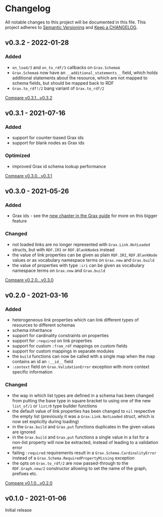 # Changelog

All notable changes to this project will be documented in this file.
This project adheres to [Semantic Versioning](http://semver.org/) and
[Keep a CHANGELOG](http://keepachangelog.com).


## v0.3.2 - 2022-01-28

### Added

- `on_load/3` and `on_to_rdf/3` callbacks on `Grax.Schema`s
- `Grax.Schema`s now have an `__additional_statements__` field, which holds
  additional statements about the resource, which are not mapped to schema 
  fields, but should be mapped back to RDF
- `Grax.to_rdf!/2` bang variant of `Grax.to_rdf/2` 


[Compare v0.3.1...v0.3.2](https://github.com/rdf-elixir/grax/compare/v0.3.1...v0.3.2)



## v0.3.1 - 2021-07-16

### Added

- support for counter-based Grax ids 
- support for blank nodes as Grax ids 


### Optimized

- improved Grax id schema lookup performance


[Compare v0.3.0...v0.3.1](https://github.com/rdf-elixir/grax/compare/v0.3.0...v0.3.1)



## v0.3.0 - 2021-05-26

### Added

- Grax ids - see the [new chapter in the Grax guide](https://rdf-elixir.dev/grax/ids.html)
  for more on this bigger feature


### Changed

- not loaded links are no longer represented with `Grax.Link.NotLoaded` structs,
  but with `RDF.IRI` or `RDF.BlankNode`s instead 
- the value of link properties can be given as plain `RDF.IRI`, `RDF.BlankNode`
  values or as vocabulary namespace terms on `Grax.new` and `Grax.build` 
- the value of properties with type `:iri` can be given as vocabulary namespace
  terms on `Grax.new` and `Grax.build`


[Compare v0.2.0...v0.3.0](https://github.com/rdf-elixir/grax/compare/v0.2.0...v0.3.0)



## v0.2.0 - 2021-03-16

### Added

- heterogeneous link properties which can link different types of resources
  to different schemas
- schema inheritance
- support for cardinality constraints on properties
- support for `:required` on link properties  
- support for custom `:from_rdf` mappings on custom fields  
- support for custom mappings in separate modules
- the `build` functions can now be called with a single map when the map contains
  an id an `:__id__` field
- `:context` field on `Grax.ValidationError` exception with more context specific information

### Changed

- the way in which list types are defined in a schema has been changed from putting the
  base type in square bracket to using one of the new `list_of/1` or `list/0` type builder
  functions
- the default value of link properties has been changed to `nil` respective the empty list
  (previously it was a `Grax.Link.NotLoaded` struct, which is now set explicitly 
  during loading)
- in the `Grax.build` and `Grax.put` functions duplicates in the given values are ignored 
- in the `Grax.build` and `Grax.put` functions a single value in a list for a non-list 
  property will now be extracted, instead of leading to a validation error
- failing `:required` requirements result in a `Grax.Schema.CardinalityError` instead
  of a `Grax.Schema.RequiredPropertyMissing` exception
- the opts on `Grax.to_rdf/2` are now passed-through to the `RDF.Graph.new/2` constructor
  allowing to set the name of the graph, prefixes etc.


[Compare v0.1.0...v0.2.0](https://github.com/rdf-elixir/grax/compare/v0.1.0...v0.2.0)



## v0.1.0 - 2021-01-06

Initial release
